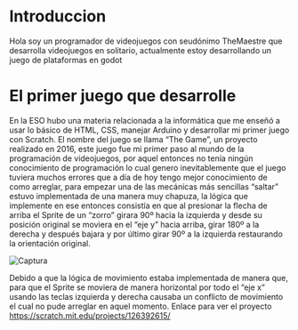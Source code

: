 # Introduccion

Hola soy un programador de videojuegos con seudónimo TheMaestre que desarrolla videojuegos en solitario, actualmente estoy desarrollando un juego de plataformas en godot

# El primer juego que desarrolle

En la ESO hubo una materia relacionada a la informática que me enseñó a usar lo básico de HTML,
CSS, manejar Arduino y desarrollar mi primer juego con Scratch.
El nombre del juego se llama “The Game”, un proyecto realizado en 2016, este juego fue mi primer
paso al mundo de la programación de videojuegos, por aquel entonces no tenía ningún
conocimiento de programación lo cual genero inevitablemente que el juego tuviera muchos errores
que a día de hoy tengo mejor conocimiento de como arreglar, para empezar una de las mecánicas
más sencillas “saltar” estuvo implementada de una manera muy chapuza, la lógica que implemente
en ese entonces consistía en que al presionar la flecha de arriba el Sprite de un “zorro” girara 90º
hacia la izquierda y desde su posición original se moviera en el “eje y” hacia arriba, girar 180º a la
derecha y después bajara y por último girar 90º a la izquierda restaurando la orientación original.

![Captura](https://github.com/user-attachments/assets/70509adc-7dbf-4268-8226-3841a996d64f)

Debido a que la lógica de movimiento estaba implementada de manera que, para que el Sprite se
moviera de manera horizontal por todo el “eje x” usando las teclas izquierda y derecha causaba un
conflicto de movimiento el cual no pude arreglar en aquel momento.
Enlace para ver el proyecto https://scratch.mit.edu/projects/126392615/



